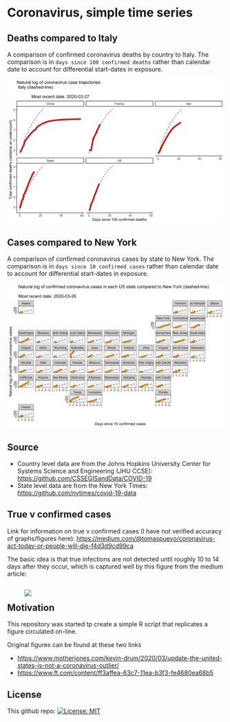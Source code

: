 # Coronavirus, simple time series

## Deaths compared to Italy

A comparison of confirmed coronavirus deaths by country to Italy. The comparison is in `days since 100 confirmed deaths` rather than calendar date to account for differential start-dates in exposure.  

<p align="center">
  <img  width="800" src="https://github.com/hollina/coronoavirus-simple-time-series/blob/master/output/coronavirus_ln_deaths_compared_to_italy.png" ">
</p>
                                                                                                                                                   
## Cases compared to New York

A comparison of confirmed coronavirus cases by state to New York. The comparison is in `days since 10 confirmed cases` rather than calendar date to account for differential start-dates in exposure.  

<p align="center">
  <img  width="800" src="https://github.com/hollina/coronoavirus-simple-time-series/blob/master/output/coronavirus_ln_cases_by_state.png">
</p>


## Source

- Country level data are  from the Johns Hopkins University Center for Systems Science and Engineering (JHU CCSE): https://github.com/CSSEGISandData/COVID-19
- State level data are from the New York Times: https://github.com/nytimes/covid-19-data


## True v confirmed cases

Link for information on true v confirmed cases (I have not verified accuracy of graphs/figures here): https://medium.com/@tomaspueyo/coronavirus-act-today-or-people-will-die-f4d3d9cd99ca 


The basic idea is that true infections are not detected until roughly 10 to 14 days after they occur, which is captured well by this figure from the medium article: 

<figure style="float:left;">
<img src="https://miro.medium.com/max/7168/1*r-ddYhoUtP_se6x-NOEinA.png" align="left"  width="800"  /> 
</figure>

## Motivation

This repository was started tp create a simple R script that replicates a figure circulated on-line. 

Original figures can be found at these two links

- https://www.motherjones.com/kevin-drum/2020/03/update-the-united-states-is-not-a-coronavirus-outlier/
- https://www.ft.com/content/ff3affea-63c7-11ea-b3f3-fe4680ea68b5

## License

This github repo: [![License: MIT](https://img.shields.io/badge/License-MIT-yellow.svg)](https://opensource.org/licenses/MIT)

